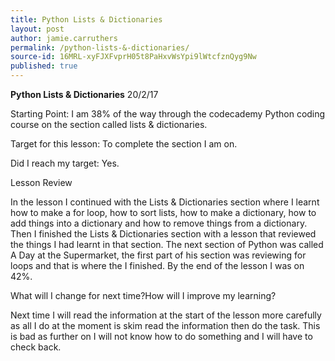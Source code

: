 ```yaml
---
title: Python Lists & Dictionaries
layout: post
author: jamie.carruthers
permalink: /python-lists-&-dictionaries/
source-id: 16MRL-xyFJXFvprH05t8PaHxvWsYpi9lWtcfznQyg9Nw
published: true
---
```

**Python Lists & Dictionaries**                                                        20/2/17

Starting Point: I am 38% of the way through the codecademy Python coding course on the section called lists & dictionaries.

Target for this lesson: To complete the section I am on.

Did I reach my target: Yes.

Lesson Review

In the lesson I continued with the Lists & Dictionaries section where I learnt how to make a for loop, how to sort lists, how to make a dictionary, how to add things into a dictionary and how to remove things from a dictionary. Then I finished the Lists & Dictionaries section with a lesson that reviewed the things I had learnt in that section. The next section of Python was called A Day at the Supermarket, the first part of his section was reviewing for loops and that is where the I finished. By the end of the lesson I was on 42%.

What will I change for next time?How will I improve my learning?

Next time I will read the information at the start of the lesson more carefully as all I do at the moment is skim read the information then do the task. This is bad as further on I will not know how to do something and I will have to check back.

        


